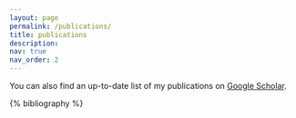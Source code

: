 ```yaml
---
layout: page
permalink: /publications/
title: publications
description: 
nav: true
nav_order: 2
---
```


<!-- _pages/publications.md -->

You can also find an up-to-date list of my publications on [Google Scholar](http://scholar.google.de/citations?user=FQNob6MAAAAJ&hl=en&oi=sra).

<div class="publications">

{% bibliography %}

</div>
